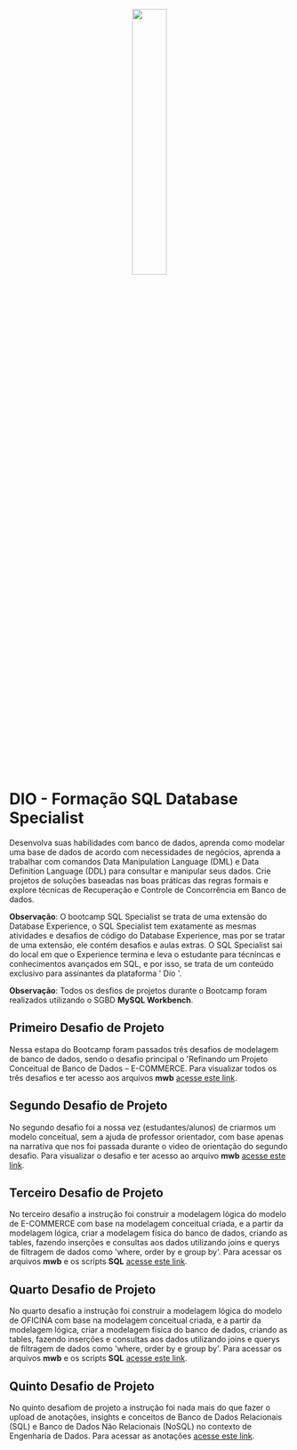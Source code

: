 <p align="center">
  <img src="https://user-images.githubusercontent.com/69018600/200127986-e1d9f552-7c09-4580-947d-b6e5cb2acc7a.png"  width = "35%" />
</p>

# DIO - Formação SQL Database Specialist
  Desenvolva suas habilidades com banco de dados, aprenda como modelar uma base de dados de acordo com necessidades de negócios, aprenda a trabalhar com comandos Data Manipulation Language (DML) e Data Definition Language (DDL) para consultar e manipular seus dados. Crie projetos de soluções baseadas nas boas práticas das regras formais e explore técnicas de Recuperação e Controle de Concorrência em Banco de dados.

**Observação**: O bootcamp SQL Specialist se trata de uma extensão do Database Experience, o SQL Specialist tem exatamente as mesmas atividades e desafios de código do Database Experience, mas por se tratar de uma extensão, ele contém desafios e aulas extras. O SQL Specialist sai do local em que o Experience termina e leva o estudante para técnincas e conhecimentos avançados em SQL, e por isso, se trata de um conteúdo exclusivo para assinantes da plataforma ' Dio '.

**Observação**: Todos os desfios de projetos durante o Bootcamp foram realizados utilizando o SGBD **MySQL Workbench**.
  
  
## Primeiro Desafio de Projeto
   Nessa estapa do Bootcamp foram passados três desafios de modelagem de banco de dados, sendo o desafio principal o 'Refinando um Projeto Conceitual de Banco de Dados – E-COMMERCE. Para visualizar todos os três desafios e ter acesso aos arquivos **mwb** [acesse este link](https://github.com/NikiReis/DataBaseExperience/tree/main/primeirodesafio). 
   
## Segundo Desafio de Projeto
   No segundo desafio foi a nossa vez (estudantes/alunos) de criarmos um modelo conceitual, sem a ajuda de professor orientador, com base apenas na narrativa que nos foi passada durante o video de orientação do segundo desafio. Para visualizar o desafio e ter acesso ao arquivo **mwb** [acesse este link](https://github.com/NikiReis/DataBaseExperience/tree/main/segundodesafio).

## Terceiro Desafio de Projeto
   No terceiro desafio a instrução foi construir a modelagem lógica do modelo de E-COMMERCE com base na modelagem conceitual criada, e a partir da modelagem lógica, criar a modelagem física do banco de dados, criando as tables, fazendo inserções e consultas aos dados utilizando joins e querys de filtragem de dados como 'where, order by e group by'. Para acessar os arquivos **mwb** e os scripts **SQL** [acesse este link](https://github.com/NikiReis/DataBaseExperience/tree/main/terceirodesafio).

## Quarto Desafio de Projeto
   No quarto desafio a instrução foi construir a modelagem lógica do modelo de OFICINA com base na modelagem conceitual criada, e a partir da modelagem lógica, criar a modelagem física do banco de dados, criando as tables, fazendo inserções e consultas aos dados utilizando joins e querys de filtragem de dados como 'where, order by e group by'. Para acessar os arquivos **mwb** e os scripts **SQL** [acesse este link](https://github.com/NikiReis/DataBaseExperience/tree/main/quartodesafio).

## Quinto Desafio de Projeto
 No quinto desafiom de projeto a instrução foi nada mais do que fazer o upload de anotações, insights e conceitos de Banco de Dados Relacionais (SQL) e Banco de Dados Não Relacionais (NoSQL) no contexto de Engenharia de Dados. Para acessar as anotações [acesse este link](https://github.com/NikiReis/DataBaseExperience/tree/main/quintodesafio).
